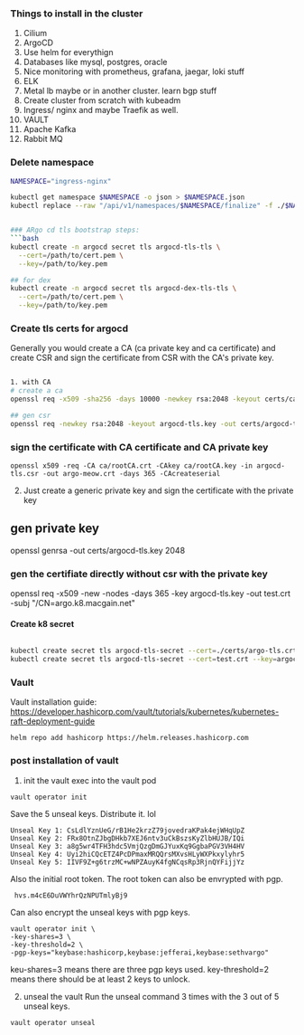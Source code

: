 ### Things to install in the cluster

1. Cilium
2. ArgoCD
3. Use helm for everythign
4. Databases like mysql, postgres, oracle
5. Nice monitoring with prometheus, grafana, jaegar, loki stuff
6. ELK
7. Metal lb maybe or in another cluster. learn bgp stuff
8. Create cluster from scratch with kubeadm
9. Ingress/ nginx and maybe Traefik as well.
10. VAULT
11. Apache Kafka
12. Rabbit MQ



### Delete namespace

```bash
NAMESPACE="ingress-nginx"

kubectl get namespace $NAMESPACE -o json > $NAMESPACE.json
kubectl replace --raw "/api/v1/namespaces/$NAMESPACE/finalize" -f ./$NAMESPACE.json


### ARgo cd tls bootstrap steps:
```bash
kubectl create -n argocd secret tls argocd-tls-tls \
  --cert=/path/to/cert.pem \
  --key=/path/to/key.pem

## for dex
kubectl create -n argocd secret tls argocd-dex-tls-tls \
  --cert=/path/to/cert.pem \
  --key=/path/to/key.pem

```


### Create tls certs for argocd 

Generally you would create a CA (ca private key and ca certificate) and create CSR and sign the certificate from CSR with the CA's private key. 
```bash

1. with CA
# create a ca
openssl req -x509 -sha256 -days 10000 -newkey rsa:2048 -keyout certs/ca/rootCA.key -out certs/ca/rootCA.crt

## gen csr
openssl req -newkey rsa:2048 -keyout argocd-tls.key -out certs/argocd-tls.csr

```
### sign the certificate with CA certificate and CA private key
```
openssl x509 -req -CA ca/rootCA.crt -CAkey ca/rootCA.key -in argocd-tls.csr -out argo-meow.crt -days 365 -CAcreateserial

```

2. Just create a generic private key and sign the certificate with the private key
## gen private key
openssl genrsa -out certs/argocd-tls.key 2048


### gen the certifiate directly without csr with the private key
 openssl req -x509 -new -nodes -days 365 -key argocd-tls.key -out test.crt -subj "/CN=argo.k8.macgain.net"


#### Create k8 secret 
```bash

kubectl create secret tls argocd-tls-secret --cert=./certs/argo-tls.crt --key=./certs/argocd-tls.key -n argocd
kubectl create secret tls argocd-tls-secret --cert=test.crt --key=argocd-tls.key -n argocd


```



### Vault
Vault installation guide: https://developer.hashicorp.com/vault/tutorials/kubernetes/kubernetes-raft-deployment-guide 
```
helm repo add hashicorp https://helm.releases.hashicorp.com
```

### post installation of vault

1. init the vault
exec into the vault pod
```
vault operator init
```
Save the 5 unseal keys. Distribute it. lol

```
Unseal Key 1: CsLdlYznUeG/rB1He2krzZ79jovedraKPak4ejWHqUpZ
Unseal Key 2: FRx8OtnZJbgDHkb7XEJ6ntv3uCkBszsKyZlbHUJB/IQi
Unseal Key 3: a8g5wr4TFH3hdc5VmjQzgDmGJYuxKq9GgbaPGV3VH4HV
Unseal Key 4: Uyi2hiCQcETZ4PcDPmaxMRQQrsMXvsHLyWXPkxylyhr5
Unseal Key 5: IIVF9Z+g6trzMC+wNPZAuyK4fgNCqsRp3RjnQYFijjYz
```
Also the initial root token. The root token can also be envrypted with pgp.
```
 hvs.m4cE6DuVWYhrQzNPUTmlyBj9

```

Can also encrypt the unseal keys with pgp keys.

```
vault operator init \ 
-key-shares=3 \
-key-threshold=2 \
-pgp-keys="keybase:hashicorp,keybase:jefferai,keybase:sethvargo"
```

keu-shares=3 means there are three pgp keys used. 
key-threshold=2 means there should be at least 2 keys to unlock.


2. unseal the vault
Run the unseal command 3 times with the 3 out of 5 unseal keys.
```
vault operator unseal

```